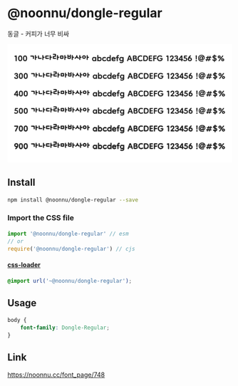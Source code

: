 # @noonnu/dongle-regular

동글 - 커피가 너무 비싸

![example](./example.png)

## Install

```bash
npm install @noonnu/dongle-regular --save
```

### Import the CSS file

```js
import '@noonnu/dongle-regular' // esm
// or
require('@noonnu/dongle-regular') // cjs
```

#### [css-loader](https://github.com/webpack-contrib/css-loader)

```css
@import url('~@noonnu/dongle-regular');
```

## Usage

```css
body {
    font-family: Dongle-Regular;
}
```

## Link

https://noonnu.cc/font_page/748
